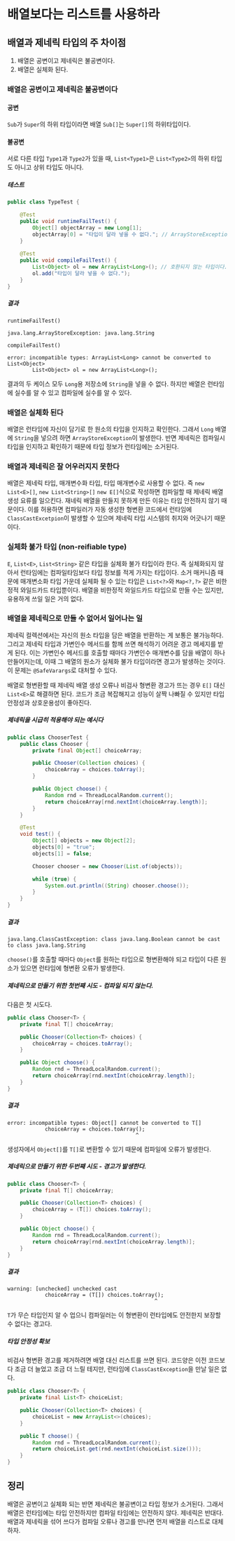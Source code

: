 # 배열보다는 리스트를 사용하라

## 배열과 제네릭 타입의 주 차이점

1. 배열은 공변이고 제네릭은 불공변이다.
2. 배열은 실체화 된다.

### 배열은 공변이고 제네릭은 불공변이다

#### 공변

`Sub`가 `Super`의 하위 타입이라면 배열 `Sub[]`는 `Super[]`의 하위타입이다.

#### 불공변

서로 다른 타입 `Type1`과 `Type2`가 있을 때, `List<Type1>`은 `List<Type2>`의 하위 타입도 아니고 상위 타입도 아니다.

##### 테스트

```java
public class TypeTest {

    @Test
    public void runtimeFailTest() {
        Object[] objectArray = new Long[1];
        objectArray[0] = "타입이 달라 넣을 수 없다."; // ArrayStoreException을 던진다.
    }
    
    @Test
    public void compileFailTest() {
        List<Object> ol = new ArrayList<Long>(); // 호환되지 않는 타입이다.
        ol.add("타입이 달라 넣을 수 없다.");
    }
}
```

##### 결과 

`runtimeFailTest()`

```
java.lang.ArrayStoreException: java.lang.String
```

`compileFailTest()`

```
error: incompatible types: ArrayList<Long> cannot be converted to List<Object>
        List<Object> ol = new ArrayList<Long>();
```

결과의 두 케이스 모두 `Long`용 저장소에 `String`을 넣을 수 없다. 하지만 배열은 런타임에 실수를 알 수 있고 컴파일에 실수를 알 수 있다.

### 배열은 실체화 된다

배열은 런타임에 자신이 담기로 한 원소의 타입을 인지하고 확인한다. 그래서 `Long` 배열에 `String`을 넣으려 하면 `ArrayStoreException`이 발생한다. 반면 
제네릭은 컴파일시 타입을 인지하고 확인하기 때문에 타입 정보가 런타임에는 소거된다. 

### 배열과 제네릭은 잘 어우러지지 못한다

배열은 제네릭 타입, 매개변수화 타입, 타입 매개변수로 사용할 수 없다. 즉 `new List<E>[]`, `new List<String>[]` `new E[]`식으로 작성하면 컴파일할 
때 제네릭 배열 생성 요류를 일으킨다. 재네릭 배열을 만들지 못하게 만든 이유는 타입 안전하지 않기 때문이다. 이를 허용하면 컴파일러가 자동 생성한 형변환 코드에서 
런타임에 `ClassCastExcetpion`이 발생할 수 있으며 제네릭 타입 시스템의 취지와 어긋나기 때문이다.

### 실체화 불가 타입 (non-reifiable type)

`E`, `List<E>`, `List<String>` 같은 타입을 실체화 불가 타입이라 한다. 즉 실체화되지 않아서 런타임에는 컴파일타임보다 타입 정보를 적게 가지는 타입이다. 
소거 매커니즘 때문에 매개변소화 타입 가운데 실체화 될 수 있는 타입은 `List<?>`와 `Map<?,?>` 같은 비한정적 와일드카드 타입뿐이다. 배열을 비한정적 와일드카드 
타입으로 만들 수는 있지만, 유용하게 쓰일 일은 거의 없다.

### 배열을 제네릭으로 만들 수 없어서 일어나는 일

제네릭 컬렉션에서는 자신의 원소 타입을 담은 배열을 반환하는 게 보통은 불가능하다. 그리고 제네릭 타입과 가변인수 메서드를 함께 쓰면 해석하기 어려운 경고 메세지를 
받게 된다. 이는 가변인수 메서드를 호출할 때마다 가변인수 매개변수를 담을 배열이 하나 만들어지는데, 이때 그 배열의 원소가 실체화 불가 타입이라면 경고가 발생하는 
것이다. 이 문제는 `@SafeVarargs`로 대처할 수 있다.

배열로 형변환할 때 제네릭 배열 생성 오류나 비검사 형변환 경고가 뜨는 경우 `E[]` 대신 `List<E>`로 해결하면 된다. 코드가 조금 복잡해지고 성능이 살짝 나빠질 수 
있지만 타입 안정성과 상호운용성이 좋아진다.

##### 제네릭을 시급히 적용해야 되는 예시다

```java
public class ChooserTest {
    public class Chooser {
        private final Object[] choiceArray;

        public Chooser(Collection choices) {
            choiceArray = choices.toArray();
        }

        public Object choose() {
            Random rnd = ThreadLocalRandom.current();
            return choiceArray[rnd.nextInt(choiceArray.length)];
        }
    }

    @Test
    void test() {
        Object[] objects = new Object[2];
        objects[0] = "true";
        objects[1] = false;

        Chooser chooser = new Chooser(List.of(objects));

        while (true) {
            System.out.println((String) chooser.choose());
        }
    }
}
```

##### 결과

```
java.lang.ClassCastException: class java.lang.Boolean cannot be cast to class java.lang.String
```

`choose()`를 호출할 때마다 `Object`를 원하는 타입으로 형변환해야 되고 타입이 다른 원소가 있으면 런타임에 형변환 오류가 발생한다.

##### 제네릭으로 만들기 위한 첫번째 시도 - 컴파일 되지 않는다.

다음은 첫 시도다.

```java
public class Chooser<T> {
    private final T[] choiceArray;

    public Chooser(Collection<T> choices) {
        choiceArray = choices.toArray();
    }

    public Object choose() {
        Random rnd = ThreadLocalRandom.current();
        return choiceArray[rnd.nextInt(choiceArray.length)];
    }
}
```

##### 결과

```
error: incompatible types: Object[] cannot be converted to T[]
            choiceArray = choices.toArray();
                                         ^
```

생성자에서 `Object[]`를 `T[]`로 변환할 수 있기 때문에 컴파일에 오류가 발생한다.

##### 제네릭으로 만들기 위한 두번째 시도 - 경고가 발생한다.

```java
public class Chooser<T> {
    private final T[] choiceArray;

    public Chooser(Collection<T> choices) {
        choiceArray = (T[]) choices.toArray();
    }

    public Object choose() {
        Random rnd = ThreadLocalRandom.current();
        return choiceArray[rnd.nextInt(choiceArray.length)];
    }
}
```

##### 결과

```
warning: [unchecked] unchecked cast
            choiceArray = (T[]) choices.toArray();
                                               ^
```

`T`가 무슨 타입인지 알 수 업으니 컴파일러는 이 형변환이 런타입에도 안전한지 보장할 수 없다는 경고다.

##### 타입 안정성 확보

비검사 형변환 경고를 제거하려면 배열 대신 리스트를 쓰면 된다. 코드양은 이전 코드보다 조금 더 늘었고 조금 더 느릴 테지만, 런타임에 `ClassCastException`을 
만날 일은 없다.

```java
public class Chooser<T> {
    private final List<T> choiceList;

    public Chooser(Collection<T> choices) {
        choiceList = new ArrayList<>(choices);
    }

    public T choose() {
        Random rnd = ThreadLocalRandom.current();
        return choiceList.get(rnd.nextInt(choiceList.size()));
    }
}

```

## 정리

배열은 공변이고 실체화 되는 반면 제네릭은 불공변이고 타입 정보가 소거된다. 그래서 배열은 런타임에는 타입 안전하지만 컴파일 타임에는 안전하지 않다. 제네릭은 반대다. 
배열과 제네릭을 섞어 쓰다가 컴파일 오류나 경고를 만나면 먼저 배열을 리스트로 대체하자.
